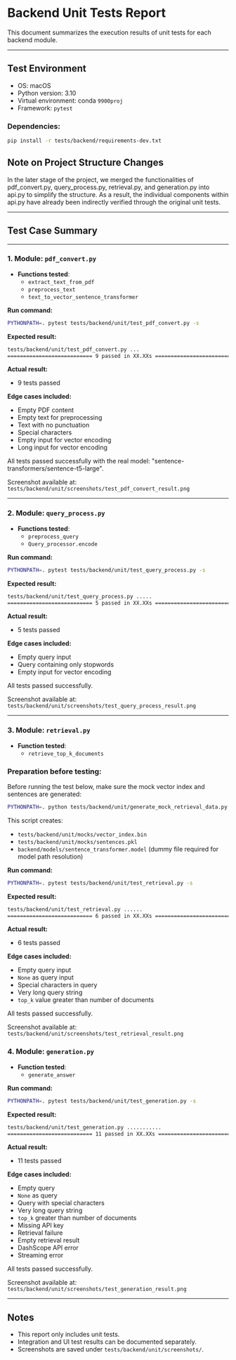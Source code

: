 # Backend Unit Tests Report

This document summarizes the execution results of unit tests for each backend module.

---

## Test Environment
- OS: macOS
- Python version: 3.10
- Virtual environment: conda `9900proj`
- Framework: `pytest`

### Dependencies:
```bash
pip install -r tests/backend/requirements-dev.txt
```
## Note on Project Structure Changes

In the later stage of the project, we merged the functionalities of pdf_convert.py, query_process.py, retrieval.py, and generation.py into api.py to simplify the structure. As a result, the individual components within api.py have already been indirectly verified through the original unit tests.

---

## Test Case Summary

---

### 1. Module: `pdf_convert.py`
- **Functions tested**:
  - `extract_text_from_pdf`
  - `preprocess_text`
  - `text_to_vector_sentence_transformer`

**Run command:**
```bash
PYTHONPATH=. pytest tests/backend/unit/test_pdf_convert.py -s
```

**Expected result:**
```bash
tests/backend/unit/test_pdf_convert.py ...
=========================== 9 passed in XX.XXs ============================
```

**Actual result:**
- 9 tests passed

**Edge cases included:**
- Empty PDF content
- Empty text for preprocessing
- Text with no punctuation
- Special characters
- Empty input for vector encoding
- Long input for vector encoding

All tests passed successfully with the real model: "sentence-transformers/sentence-t5-large".

Screenshot available at: `tests/backend/unit/screenshots/test_pdf_convert_result.png`

---

### 2. Module: `query_process.py`
- **Functions tested**:
  - `preprocess_query`
  - `Query_processor.encode`

**Run command:**
```bash
PYTHONPATH=. pytest tests/backend/unit/test_query_process.py -s
```

**Expected result:**
```bash
tests/backend/unit/test_query_process.py .....
=========================== 5 passed in XX.XXs ============================
```

**Actual result:**
- 5 tests passed

**Edge cases included:**
- Empty query input
- Query containing only stopwords
- Empty input for vector encoding

All tests passed successfully.

Screenshot available at: `tests/backend/unit/screenshots/test_query_process_result.png`

---

### 3. Module: `retrieval.py`
- **Function tested**:
  - `retrieve_top_k_documents`

### Preparation before testing:
Before running the test below, make sure the mock vector index and sentences are generated:

```bash
PYTHONPATH=. python tests/backend/unit/generate_mock_retrieval_data.py
```

This script creates:
- `tests/backend/unit/mocks/vector_index.bin`
- `tests/backend/unit/mocks/sentences.pkl`
- `backend/models/sentence_transformer.model` (dummy file required for model path resolution)

**Run command:**
```bash
PYTHONPATH=. pytest tests/backend/unit/test_retrieval.py -s
```

**Expected result:**
```bash
tests/backend/unit/test_retrieval.py ......
=========================== 6 passed in XX.XXs ============================
```

**Actual result:**
- 6 tests passed

**Edge cases included:**
- Empty query input
- `None` as query input
- Special characters in query
- Very long query string
- `top_k` value greater than number of documents

All tests passed successfully.

Screenshot available at: `tests/backend/unit/screenshots/test_retrieval_result.png`

### 4. Module: `generation.py`
- **Function tested**:
  - `generate_answer`

**Run command:**
```bash
PYTHONPATH=. pytest tests/backend/unit/test_generation.py -s
```

**Expected result:**
```bash
tests/backend/unit/test_generation.py ...........
=========================== 11 passed in XX.XXs ============================
```

**Actual result:**
- 11 tests passed

**Edge cases included:**
- Empty query
- `None` as query
- Query with special characters
- Very long query string
- `top_k` greater than number of documents
- Missing API key
- Retrieval failure
- Empty retrieval result
- DashScope API error
- Streaming error

All tests passed successfully.

Screenshot available at: `tests/backend/unit/screenshots/test_generation_result.png`

---

## Notes
- This report only includes unit tests.
- Integration and UI test results can be documented separately.
- Screenshots are saved under `tests/backend/unit/screenshots/`.

